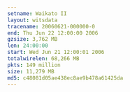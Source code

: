 ```yaml
---
setname: Waikato II
layout: witsdata
tracename: 20060621-000000-0
end: Thu Jun 22 12:00:00 2006
gzsize: 3,762 MB
len: 24:00:00
start: Wed Jun 21 12:00:01 2006
totalwirelen: 68,266 MB
pkts: 149 million
size: 11,279 MB
md5: c48081d05ae438ec8ae9b478a61425da
---
```


